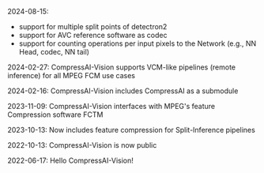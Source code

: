 2024-08-15: 
- support for multiple split points of detectron2
- support for AVC reference software as codec
- support for counting operations per input pixels to the Network (e.g., NN Head, codec, NN tail)

2024-02-27: CompressAI-Vision supports VCM-like pipelines (remote inference) for all MPEG FCM use cases

2024-02-16: CompressAI-Vision includes CompressAI as a submodule

2023-11-09: CompressAI-Vision interfaces with MPEG's feature Compression software FCTM

2023-10-13: Now includes feature compression for Split-Inference pipelines

2022-10-13: CompressAI-Vision is now public

2022-06-17: Hello CompressAI-Vision!
